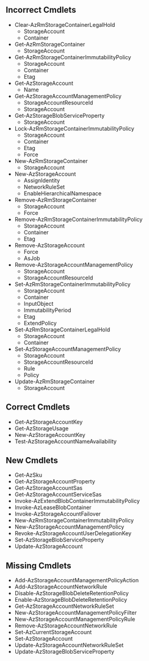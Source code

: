## Incorrect Cmdlets

- Clear-AzRmStorageContainerLegalHold
    - StorageAccount
    - Container
- Get-AzRmStorageContainer
    - StorageAccount
- Get-AzRmStorageContainerImmutabilityPolicy
    - StorageAccount
    - Container
    - Etag
- Get-AzStorageAccount
    - Name
- Get-AzStorageAccountManagementPolicy
    - StorageAccountResourceId
    - StorageAccount
- Get-AzStorageBlobServiceProperty
    - StorageAccount
- Lock-AzRmStorageContainerImmutabilityPolicy
    - StorageAccount
    - Container
    - Etag
    - Force
- New-AzRmStorageContainer
    - StorageAccount
- New-AzStorageAccount
    - AssignIdentity
    - NetworkRuleSet
    - EnableHierarchicalNamespace
- Remove-AzRmStorageContainer
    - StorageAccount
    - Force
- Remove-AzRmStorageContainerImmutabilityPolicy
    - StorageAccount
    - Container
    - Etag
- Remove-AzStorageAccount
    - Force
    - AsJob
- Remove-AzStorageAccountManagementPolicy
    - StorageAccount
    - StorageAccountResourceId
- Set-AzRmStorageContainerImmutabilityPolicy
    - StorageAccount
    - Container
    - InputObject
    - ImmutabilityPeriod
    - Etag
    - ExtendPolicy
- Set-AzRmStorageContainerLegalHold
    - StorageAccount
    - Container
- Set-AzStorageAccountManagementPolicy
    - StorageAccount
    - StorageAccountResourceId
    - Rule
    - Policy
- Update-AzRmStorageContainer
    - StorageAccount

## Correct Cmdlets

- Get-AzStorageAccountKey
- Get-AzStorageUsage
- New-AzStorageAccountKey
- Test-AzStorageAccountNameAvailability

## New Cmdlets

- Get-AzSku
- Get-AzStorageAccountProperty
- Get-AzStorageAccountSas
- Get-AzStorageAccountServiceSas
- Invoke-AzExtendBlobContainerImmutabilityPolicy
- Invoke-AzLeaseBlobContainer
- Invoke-AzStorageAccountFailover
- New-AzRmStorageContainerImmutabilityPolicy
- New-AzStorageAccountManagementPolicy
- Revoke-AzStorageAccountUserDelegationKey
- Set-AzStorageBlobServiceProperty
- Update-AzStorageAccount

## Missing Cmdlets

- Add-AzStorageAccountManagementPolicyAction
- Add-AzStorageAccountNetworkRule
- Disable-AzStorageBlobDeleteRetentionPolicy
- Enable-AzStorageBlobDeleteRetentionPolicy
- Get-AzStorageAccountNetworkRuleSet
- New-AzStorageAccountManagementPolicyFilter
- New-AzStorageAccountManagementPolicyRule
- Remove-AzStorageAccountNetworkRule
- Set-AzCurrentStorageAccount
- Set-AzStorageAccount
- Update-AzStorageAccountNetworkRuleSet
- Update-AzStorageBlobServiceProperty
